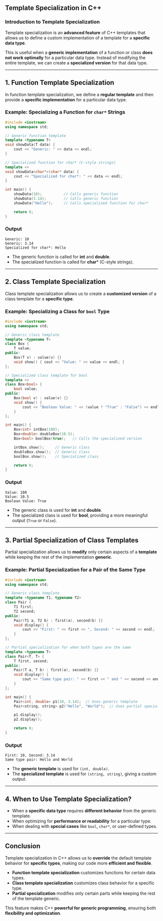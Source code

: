 ## **Template Specialization in C++**  

### **Introduction to Template Specialization**  
Template specialization is an **advanced feature** of C++ templates that allows us to define a custom implementation of a template for a **specific data type**.  

This is useful when a **generic implementation** of a function or class **does not work optimally** for a particular data type. Instead of modifying the entire template, we can create a **specialized version** for that data type.  

---

## **1. Function Template Specialization**  
In function template specialization, we define a **regular template** and then provide a **specific implementation** for a particular data type.  

### **Example: Specializing a Function for `char*` Strings**  
```cpp
#include <iostream>
using namespace std;

// Generic function template
template <typename T>
void showData(T data) {
    cout << "Generic: " << data << endl;
}

// Specialized function for char* (C-style strings)
template <>
void showData<char*>(char* data) {
    cout << "Specialized for char*: " << data << endl;
}

int main() {
    showData(10);          // Calls generic function
    showData(3.14);        // Calls generic function
    showData("Hello");     // Calls specialized function for char*

    return 0;
}
```
### **Output**
```
Generic: 10
Generic: 3.14
Specialized for char*: Hello
```
- The generic function is called for **int** and **double**.
- The specialized function is called for **char*** (C-style strings).  

---

## **2. Class Template Specialization**  
Class template specialization allows us to create a **customized version** of a class template for a **specific type**.  

### **Example: Specializing a Class for `bool` Type**
```cpp
#include <iostream>
using namespace std;

// Generic class template
template <typename T>
class Box {
    T value;
public:
    Box(T v) : value(v) {}
    void show() { cout << "Value: " << value << endl; }
};

// Specialized class template for bool
template <>
class Box<bool> {
    bool value;
public:
    Box(bool v) : value(v) {}
    void show() { 
        cout << "Boolean Value: " << (value ? "True" : "False") << endl; 
    }
};

int main() {
    Box<int> intBox(100);
    Box<double> doubleBox(10.5);
    Box<bool> boolBox(true);   // Calls the specialized version

    intBox.show();     // Generic class
    doubleBox.show();  // Generic class
    boolBox.show();    // Specialized class

    return 0;
}
```
### **Output**
```
Value: 100
Value: 10.5
Boolean Value: True
```
- The generic class is used for **int** and **double**.  
- The specialized class is used for **bool**, providing a more meaningful output (`True` or `False`).  

---

## **3. Partial Specialization of Class Templates**  
Partial specialization allows us to **modify** only certain aspects of a **template** while keeping the rest of the implementation **generic**.

### **Example: Partial Specialization for a Pair of the Same Type**  
```cpp
#include <iostream>
using namespace std;

// Generic class template
template <typename T1, typename T2>
class Pair {
    T1 first;
    T2 second;
public:
    Pair(T1 a, T2 b) : first(a), second(b) {}
    void display() {
        cout << "First: " << first << ", Second: " << second << endl;
    }
};

// Partial specialization for when both types are the same
template <typename T>
class Pair<T, T> {
    T first, second;
public:
    Pair(T a, T b) : first(a), second(b) {}
    void display() {
        cout << "Same type pair: " << first << " and " << second << endl;
    }
};

int main() {
    Pair<int, double> p1(10, 3.14);  // Uses generic template
    Pair<string, string> p2("Hello", "World");  // Uses partial specialization

    p1.display();
    p2.display();

    return 0;
}
```
### **Output**
```
First: 10, Second: 3.14
Same type pair: Hello and World
```
- The **generic template** is used for `(int, double)`.  
- The **specialized template** is used for `(string, string)`, giving a custom output.  

---

## **4. When to Use Template Specialization?**
- When a **specific data type** requires **different behavior** from the generic template.  
- When optimizing for **performance or readability** for a particular type.  
- When dealing with **special cases** like `bool`, `char*`, or user-defined types.  

---

## **Conclusion**
Template specialization in C++ allows us to **override** the default template behavior for **specific types**, making our code more **efficient and flexible**.  

- **Function template specialization** customizes functions for certain data types.  
- **Class template specialization** customizes class behavior for a specific type.  
- **Partial specialization** modifies only certain parts while keeping the rest of the template generic.  

This feature makes C++ **powerful for generic programming**, ensuring both **flexibility and optimization**.  

